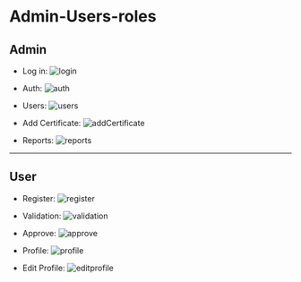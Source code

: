 # Admin-Users-roles

## Admin
- Log in:
![login](https://user-images.githubusercontent.com/112481574/223585595-b2700583-2fae-432f-beb4-f2c19441dec2.PNG)

- Auth:
![auth](https://user-images.githubusercontent.com/112481574/223586983-42115688-915d-4ebf-9327-e0bfc79536bb.PNG)

- Users:
![users](https://user-images.githubusercontent.com/112481574/223585701-04e79738-f72e-4812-be5f-1d0e34cd4255.PNG)

- Add Certificate:
![addCertificate](https://user-images.githubusercontent.com/112481574/223585752-49f1f33f-e690-4534-9612-dd6509017ee6.PNG)

- Reports:
![reports](https://user-images.githubusercontent.com/112481574/223585830-6c36bd10-28c1-496e-9c05-9a78a496f479.PNG)

-------
## User

- Register:
![register](https://user-images.githubusercontent.com/112481574/223585913-4c26cbc8-8e5e-4bc7-9994-5083085667e5.PNG)

- Validation:
![validation](https://user-images.githubusercontent.com/112481574/223587013-e31939ce-b629-46a3-ac0d-908e312d612c.PNG)

- Approve:
![approve](https://user-images.githubusercontent.com/112481574/223585992-9f622bdd-6de2-4ce5-adfc-822953e4f67d.PNG)

- Profile:
![profile](https://user-images.githubusercontent.com/112481574/223586046-f244e2aa-8ea4-4272-9e4d-9cdbb91f8f1a.PNG)

- Edit Profile:
![editprofile](https://user-images.githubusercontent.com/112481574/223586061-9795c897-5d69-4ee2-8e53-276ff16520d5.PNG)
